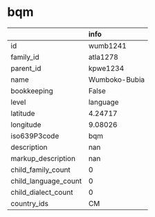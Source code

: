 # bqm
|                      | info          |
|:---------------------|:--------------|
| id                   | wumb1241      |
| family_id            | atla1278      |
| parent_id            | kpwe1234      |
| name                 | Wumboko-Bubia |
| bookkeeping          | False         |
| level                | language      |
| latitude             | 4.24717       |
| longitude            | 9.08026       |
| iso639P3code         | bqm           |
| description          | nan           |
| markup_description   | nan           |
| child_family_count   | 0             |
| child_language_count | 0             |
| child_dialect_count  | 0             |
| country_ids          | CM            |